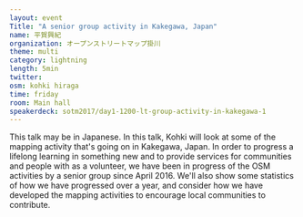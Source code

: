 ```yaml
---
layout: event
Title: "A senior group activity in Kakegawa, Japan"
name: 平賀興紀
organization: オープンストリートマップ掛川
theme: multi
category: lightning
length: 5min
twitter:
osm: kohki hiraga
time: friday
room: Main hall
speakerdeck: sotm2017/day1-1200-lt-group-activity-in-kakegawa-1
---
```

This talk may be in Japanese. In this talk, Kohki will look at some of the mapping activity that's going on in Kakegawa,  Japan.  In order to progress a lifelong learning in something new and to provide services for communities and people with as a volunteer, we have been in progress of the OSM activities by a senior group since April 2016.  We'll also show some statistics of how we have progressed over a year, and consider how we have developed the mapping activities to encourage local communities to contribute.

